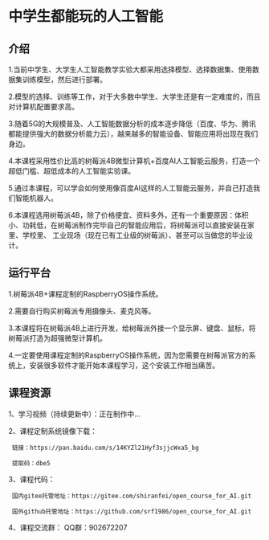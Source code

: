 # 中学生都能玩的人工智能

## 介绍

1.当前中学生、大学生人工智能教学实验大都采用选择模型、选择数据集、使用数据集训练模型，然后进行部署。

2.模型的选择、训练等工作，对于大多数中学生、大学生还是有一定难度的，而且对计算机配置要求高。

3.随着5G的大规模普及、人工智能数据分析的成本逐步降低（百度、华为、腾讯都能提供强大的数据分析能力云），越来越多的智能设备、智能应用将出现在我们身边。

4.本课程采用性价比高的树莓派4B微型计算机+百度AI人工智能云服务，打造一个超低门槛、超低成本的人工智能实验课。

5.通过本课程，可以学会如何使用像百度AI这样的人工智能云服务，并自己打造我们智能机器人。

6.本课程选用树莓派4B，除了价格便宜、资料多外，还有一个重要原因：体积小、功耗低，在树莓派制作完毕自己的智能应用后，将树莓派可以直接安装在家里、学校里、
工业现场（现在已有工业级的树莓派）、甚至可以当做您的毕业设计。


## 运行平台

1.树莓派4B+课程定制的RaspberryOS操作系统。

2.需要自行购买树莓派专用摄像头、麦克风等。

3.本课程将在树莓派4B上进行开发，给树莓派外接一个显示屏、键盘、鼠标，将树莓派打造为超强微型计算机。

4.一定要使用课程定制的RaspberryOS操作系统，因为您需要在树莓派官方的系统上，安装很多软件才能开始本课程学习，这个安装工作相当痛苦。

## 课程资源

1、学习视频（持续更新中）：正在制作中...

2、课程定制系统镜像下载：

     链接：https://pan.baidu.com/s/14KYZl21Hyf3sjjcWxa5_bg 

     提取码：dbe5
    
3、课程代码：

     国内gitee托管地址：https://gitee.com/shiranfei/open_course_for_AI.git

     国外github托管地址：https://github.com/srf1986/open_course_for_AI.git

4、课程交流群：
     QQ群：902672207


